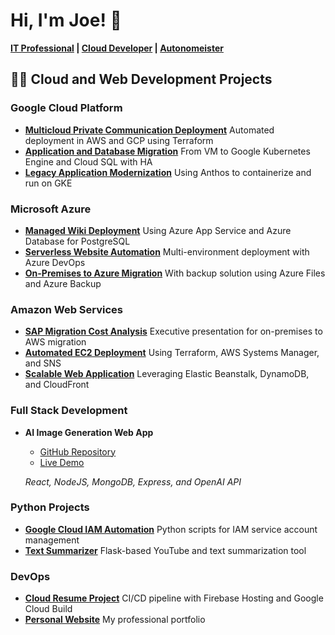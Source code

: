 # Hi, I'm Joe! 👋

**[IT Professional](https://github.com/joblas) | [Cloud Developer](https://medium.com/@joeblas) | [Autonomeister](https://www.linkedin.com/in/joseph-blas/)**

## 👨‍💻 Cloud and Web Development Projects

### Google Cloud Platform

- **[Multicloud Private Communication Deployment](https://medium.com/@joeblas/deployment-of-a-private-communication-in-a-multicloud-environment-aws-and-gcp-100-automated-e9594d7f9615)**
  Automated deployment in AWS and GCP using Terraform
- **[Application and Database Migration](https://medium.com/@joeblas/migration-of-standalone-application-and-database-from-vm-google-compute-engine-to-a-modern-3ffc84cc6a0b)**
  From VM to Google Kubernetes Engine and Cloud SQL with HA
- **[Legacy Application Modernization](https://medium.com/@joeblas/lift-shift-application-modernization-converting-a-legacy-application-to-run-in-containers-on-76cdcecbefaa)**
  Using Anthos to containerize and run on GKE

### Microsoft Azure

- **[Managed Wiki Deployment](https://medium.com/@joeblas/100-managed-wiki-deployment-using-microsoft-azure-app-service-docker-based-and-azure-database-b194180a4028)**
  Using Azure App Service and Azure Database for PostgreSQL
- **[Serverless Website Automation](https://medium.com/@joeblas/serverless-website-deployment-100-automated-in-multiple-environments-test-qa-and-production-f92968c5d7c8)**
  Multi-environment deployment with Azure DevOps
- **[On-Premises to Azure Migration](https://medium.com/@joeblas/infrastructure-modernization-from-on-premises-to-microsoft-azure-with-backup-solution-using-azure-6f511414103)**
  With backup solution using Azure Files and Azure Backup

### Amazon Web Services

- **[SAP Migration Cost Analysis](https://medium.com/@joeblas/elaboration-of-executive-presentation-of-infrastructure-costs-for-an-sap-migration-project-from-4ddf18abdf4d)**
  Executive presentation for on-premises to AWS migration
- **[Automated EC2 Deployment](https://medium.com/@joeblas/implementation-of-a-set-of-ec2-instances-using-terraform-and-aws-systems-manager-configuration-with-add6f2133c21)**
  Using Terraform, AWS Systems Manager, and SNS
- **[Scalable Web Application](https://medium.com/@joeblas/implementation-of-a-scalable-web-application-using-the-services-of-aws-elastic-beanstalk-dynamodb-2b6bd667c039)**
  Leveraging Elastic Beanstalk, DynamoDB, and CloudFront

### Full Stack Development

- **AI Image Generation Web App**
  - [GitHub Repository](https://github.com/joblas/dall-e)
  - [Live Demo](https://jblas-dall-e.com/)
  
  *React, NodeJS, MongoDB, Express, and OpenAI API*

### Python Projects

- **[Google Cloud IAM Automation](https://medium.com/@joeblas/automation-using-python-on-google-cloud-iam-service-accounts-4d70a1004a4c)**
  Python scripts for IAM service account management
- **[Text Summarizer](https://github.com/joblas/flask_summarizer)**
  Flask-based YouTube and text summarization tool

### DevOps

- **[Cloud Resume Project](https://github.com/joblas/cloud_resume)**
  CI/CD pipeline with Firebase Hosting and Google Cloud Build
- **[Personal Website](https://cloudyjoe.com/)**
  My professional portfolio

<!--
**joshmadakor1/joshmadakor1** is a ✨ _special_ ✨ repository because its `README.md` (this file) appears on your GitHub profile.

Here are some ideas to get you started:

- 🔭 I’m currently working on ...
- 🌱 I’m currently learning ...
- 👯 I’m looking to collaborate on ...
- 🤔 I’m looking for help with ...
- 💬 Ask me about ...
- 📫 How to reach me: ...
- 😄 Pronouns: ...
- ⚡ Fun fact: ...
-->
